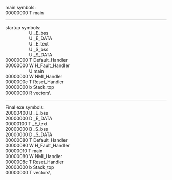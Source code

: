 main symbols:\
00000000 T main
____________
startup symbols:\
       U _E_bss\
       U _E_DATA\
       U _E_text\
       U _S_bss\
       U _S_DATA\
00000000 T Default_Handler\
00000000 W H_Fault_Handler\
       U main\
00000000 W NMI_Handler\
0000000c T Reset_Handler\
00000000 b Stack_top\
00000000 R vectors\
_____________
Final exe symbols:\
20000400 B _E_bss\
20000000 D _E_DATA\
00000100 T _E_text\
20000000 B _S_bss\
20000000 D _S_DATA\
00000080 T Default_Handler\
00000080 W H_Fault_Handler\
00000010 T main\
00000080 W NMI_Handler\
0000008c T Reset_Handler\
20000000 b Stack_top\
00000000 T vectors\

